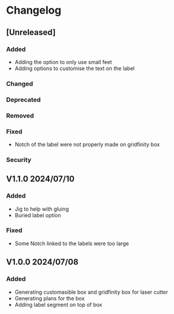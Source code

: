 # Changelog

## [Unreleased]

### Added
- Adding the option to only use small feet
- Adding options to customise the text on the label
### Changed
### Deprecated
### Removed
### Fixed
- Notch of the label were not properly made on gridfinity box
### Security

## V1.1.0 2024/07/10

### Added
- Jig to help with gluing
- Buried label option
### Fixed
- Some Notch linked to the labels were too large

## V1.0.0 2024/07/08

### Added
- Generating customasible box and gridfinity box for laser cutter
- Generating plans for the box
- Adding label segment on top of box
